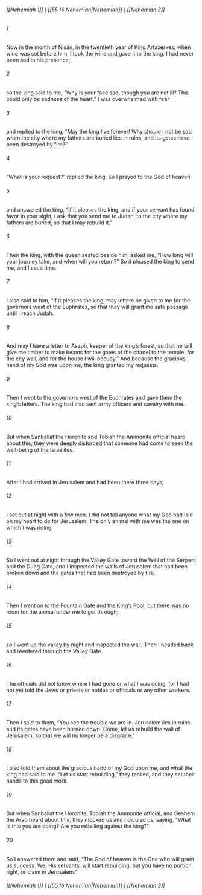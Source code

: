 
###### [[Nehemiah 1]] | [[55.16 Nehemiah|Nehemiah]] | [[Nehemiah 3]]

###### 1
Now in the month of Nisan, in the twentieth year of King Artaxerxes, when wine was set before him, I took the wine and gave it to the king. I had never been sad in his presence,
###### 2
so the king said to me, “Why is your face sad, though you are not ill? This could only be sadness of the heart.” I was overwhelmed with fear
###### 3
and replied to the king, “May the king live forever! Why should I not be sad when the city where my fathers are buried lies in ruins, and its gates have been destroyed by fire?”
###### 4
“What is your request?” replied the king. So I prayed to the God of heaven
###### 5
and answered the king, “If it pleases the king, and if your servant has found favor in your sight, I ask that you send me to Judah, to the city where my fathers are buried, so that I may rebuild it.”
###### 6
Then the king, with the queen seated beside him, asked me, “How long will your journey take, and when will you return?” So it pleased the king to send me, and I set a time.
###### 7
I also said to him, “If it pleases the king, may letters be given to me for the governors west of the Euphrates, so that they will grant me safe passage until I reach Judah.
###### 8
And may I have a letter to Asaph, keeper of the king’s forest, so that he will give me timber to make beams for the gates of the citadel to the temple, for the city wall, and for the house I will occupy.” And because the gracious hand of my God was upon me, the king granted my requests.
###### 9
Then I went to the governors west of the Euphrates and gave them the king’s letters. The king had also sent army officers and cavalry with me.
###### 10
But when Sanballat the Horonite and Tobiah the Ammonite official heard about this, they were deeply disturbed that someone had come to seek the well-being of the Israelites.
###### 11
After I had arrived in Jerusalem and had been there three days,
###### 12
I set out at night with a few men. I did not tell anyone what my God had laid on my heart to do for Jerusalem. The only animal with me was the one on which I was riding.
###### 13
So I went out at night through the Valley Gate toward the Well of the Serpent and the Dung Gate, and I inspected the walls of Jerusalem that had been broken down and the gates that had been destroyed by fire.
###### 14
Then I went on to the Fountain Gate and the King’s Pool, but there was no room for the animal under me to get through;
###### 15
so I went up the valley by night and inspected the wall. Then I headed back and reentered through the Valley Gate.
###### 16
The officials did not know where I had gone or what I was doing, for I had not yet told the Jews or priests or nobles or officials or any other workers.
###### 17
Then I said to them, “You see the trouble we are in. Jerusalem lies in ruins, and its gates have been burned down. Come, let us rebuild the wall of Jerusalem, so that we will no longer be a disgrace.”
###### 18
I also told them about the gracious hand of my God upon me, and what the king had said to me. “Let us start rebuilding,” they replied, and they set their hands to this good work.
###### 19
But when Sanballat the Horonite, Tobiah the Ammonite official, and Geshem the Arab heard about this, they mocked us and ridiculed us, saying, “What is this you are doing? Are you rebelling against the king?”
###### 20
So I answered them and said, “The God of heaven is the One who will grant us success. We, His servants, will start rebuilding, but you have no portion, right, or claim in Jerusalem.”

###### [[Nehemiah 1]] | [[55.16 Nehemiah|Nehemiah]] | [[Nehemiah 3]]
